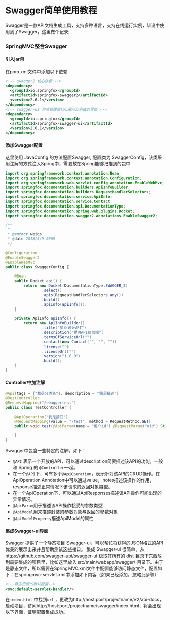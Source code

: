# Swagger简单使用教程

Swagger是一款API文档生成工具，支持多种语言，支持在线运行实例，毕设中使用到了Swagger，这里做个记录

### SpringMVC整合Swagger

#### 引入jar包

在pom.xml文件中添加以下依赖

```xml
<!-- swagger2 核心依赖 -->
<dependency>
  <groupId>io.springfox</groupId>
  <artifactId>springfox-swagger2</artifactId>
  <version>2.6.1</version>
</dependency>
<!-- swagger-ui 为项目提供api展示及测试的界面 -->
<dependency>
  <groupId>io.springfox</groupId>
  <artifactId>springfox-swagger-ui</artifactId>
  <version>2.6.1</version>
</dependency>
```



#### 添加Swagger配置

这里使用 JavaConfig 的方法配置Swagger, 配置类为 SwaggerConfig，该类采用注解的方式注入Spring中，需要放在Spring能够扫描到的包中

```java
import org.springframework.context.annotation.Bean;
import org.springframework.context.annotation.Configuration;
import org.springframework.web.servlet.config.annotation.EnableWebMvc;
import springfox.documentation.builders.ApiInfoBuilder;
import springfox.documentation.builders.RequestHandlerSelectors;
import springfox.documentation.service.ApiInfo;
import springfox.documentation.service.Contact;
import springfox.documentation.spi.DocumentationType;
import springfox.documentation.spring.web.plugins.Docket;
import springfox.documentation.swagger2.annotations.EnableSwagger2;

/**
 *
 * @author weigs
 * @date 2018/5/9 0009
 */

@Configuration
@EnableSwagger2
@EnableWebMvc
public class SwaggerConfig {

    @Bean
    public Docket api() {
        return new Docket(DocumentationType.SWAGGER_2)
                .select()
                .apis(RequestHandlerSelectors.any())
                .build()
                .apiInfo(apiInfo());
    }

    private ApiInfo apiInfo() {
        return new ApiInfoBuilder()
                .title("毕业设计API")
                .description("提供API给前端")
                .termsOfServiceUrl("")
                .contact(new Contact("", "", ""))
                .license("")
                .licenseUrl("")
                .version("1.0.0")
                .build();
    }
}
```



#### Controller中加注解



```java
@Api(tags = {"我是分类名"}, description = "我是描述")
@RestController
@RequestMapping("/swaggertest")
public class TestController {

    @ApiOperation("我是接口")
    @RequestMapping(value = "/test", method = RequestMethod.GET)
    public void test(@ApiParam(name = "用户id") @RequestParam("uid") String uid) {

    }
}
```

Swagger中包含一些特定的注解，如下：

- `@API` 表示一个开放的API，可以通过description简要描述该API的功能，一般和 Spring 的 `@Controller`一起。
- 在一个`@API`下，可有多个`@ApiOperation`，表示针对该API的CRUD操作。在ApiOperation Annotation中可以通过value，notes描述该操作的作用，response描述正常情况下该请求的返回对象类型。
- 在一个ApiOperation下，可以通过ApiResponses描述该API操作可能出现的异常情况。
- `@ApiParam`用于描述该API操作接受的参数类型
- `@ApiModel`用来描述封装的参数对象与返回的参数对象
- `@ApiModelProperty`描述ApiModel的属性



#### 集成Swagger-ui界面

Swagger 提供了一个静态项目 Swagger-ui，可以帮忙将获得的JSON格式的API优美的展示出来并且帮助测试这些接口。 集成 Swagger-ui 很简单，从<https://github.com/swagger-api/swagger-ui> 获取其所有的 dist 目录下东西放到需要集成的项目里，比如这里放入 src/main/webapp/swagger/ 目录下。由于是静态文件，所以需要在SpringMVC.xml文件中配置能够访问静态文件，配置如下：在springmvc-servlet.xml中添加如下内容（如果已经添加，忽略此步骤）

```xml
<!--静态资源的默认配置-->
<mvc:default-servlet-handler/>
```

在`index.html` 中找到`url` ，更改为http://host:port/projectname/v2/api-docs，启动项目，访问http://host:port/projectname/swagger/index.html，将会出现以下界面，证明配置集成成功。





